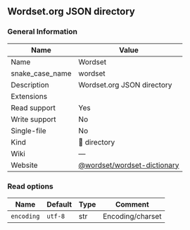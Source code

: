 
## Wordset.org JSON directory ##

### General Information ###
Name | Value
---- | -------
Name | Wordset
snake_case_name | wordset
Description | Wordset.org JSON directory
Extensions | 
Read support | Yes
Write support | No
Single-file | No
Kind | 📁 directory
Wiki | ―
Website | [@wordset/wordset-dictionary](https://github.com/wordset/wordset-dictionary)


### Read options ###
Name | Default | Type | Comment
---- | ------- | ---- | -------
`encoding` | `utf-8` | str | Encoding/charset




